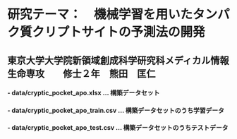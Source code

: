 
# 研究テーマ：　機械学習を用いたタンパク質クリプトサイトの予測法の開発

## 東京大学大学院新領域創成科学研究科メディカル情報生命専攻　　修士２年　熊田　匡仁


#### - data/cryptic_pocket_apo.xlsx       ...  構築データセット　
#### - data/cryptic_pocket_apo_train.csv  ...  構築データセットのうち学習データ 
#### - data/cryptic_pocket_apo_test.csv   ...  構築データセットのうちテストデータ 
    
    
